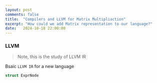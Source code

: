 ```yaml
---
layout: post
comments: false
title:  "Compilers and LLVM for Matrix Multipliaction"
excerpt: "How could we add Matrix representation to our language?"
date:   2024-10-18 22:00:00
---
```


### LLVM

> Note, this is the study of LLVM IR 

<!-- <div style="text-align:center;"><img src="/assets/cifar_preview.png"></div> -->


Bsaic `LLVM IR` for a new language  

```cpp
struct ExprNode
```

